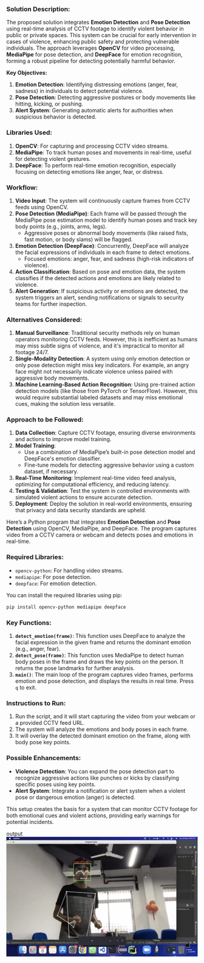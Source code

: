 ### Solution Description:

The proposed solution integrates **Emotion Detection** and **Pose Detection** using real-time analysis of CCTV footage to identify violent behavior in public or private spaces. This system can be crucial for early intervention in cases of violence, enhancing public safety and protecting vulnerable individuals. The approach leverages **OpenCV** for video processing, **MediaPipe** for pose detection, and **DeepFace** for emotion recognition, forming a robust pipeline for detecting potentially harmful behavior.

**Key Objectives:**
1. **Emotion Detection**: Identifying distressing emotions (anger, fear, sadness) in individuals to detect potential violence.
2. **Pose Detection**: Detecting aggressive postures or body movements like hitting, kicking, or pushing.
3. **Alert System**: Generating automatic alerts for authorities when suspicious behavior is detected.

### Libraries Used:
1. **OpenCV**: For capturing and processing CCTV video streams.
2. **MediaPipe**: To track human poses and movements in real-time, useful for detecting violent gestures.
3. **DeepFace**: To perform real-time emotion recognition, especially focusing on detecting emotions like anger, fear, or distress.

### Workflow:
1. **Video Input**: The system will continuously capture frames from CCTV feeds using OpenCV.
2. **Pose Detection (MediaPipe)**: Each frame will be passed through the MediaPipe pose estimation model to identify human poses and track key body points (e.g., joints, arms, legs).
    - Aggressive poses or abnormal body movements (like raised fists, fast motion, or body slams) will be flagged.
3. **Emotion Detection (DeepFace)**: Concurrently, DeepFace will analyze the facial expressions of individuals in each frame to detect emotions.
    - Focused emotions: anger, fear, and sadness (high-risk indicators of violence).
4. **Action Classification**: Based on pose and emotion data, the system classifies if the detected actions and emotions are likely related to violence.
5. **Alert Generation**: If suspicious activity or emotions are detected, the system triggers an alert, sending notifications or signals to security teams for further inspection.

### Alternatives Considered:
1. **Manual Surveillance**: Traditional security methods rely on human operators monitoring CCTV feeds. However, this is inefficient as humans may miss subtle signs of violence, and it's impractical to monitor all footage 24/7.
2. **Single-Modality Detection**: A system using only emotion detection or only pose detection might miss key indicators. For example, an angry face might not necessarily indicate violence unless paired with aggressive body movements.
3. **Machine Learning-Based Action Recognition**: Using pre-trained action detection models (like those from PyTorch or TensorFlow). However, this would require substantial labeled datasets and may miss emotional cues, making the solution less versatile.

### Approach to be Followed:
1. **Data Collection**: Capture CCTV footage, ensuring diverse environments and actions to improve model training.
2. **Model Training**: 
   - Use a combination of MediaPipe’s built-in pose detection model and DeepFace's emotion classifier.
   - Fine-tune models for detecting aggressive behavior using a custom dataset, if necessary.
3. **Real-Time Monitoring**: Implement real-time video feed analysis, optimizing for computational efficiency, and reducing latency.
4. **Testing & Validation**: Test the system in controlled environments with simulated violent actions to ensure accurate detection.
5. **Deployment**: Deploy the solution in real-world environments, ensuring that privacy and data security standards are upheld.

Here’s a Python program that integrates **Emotion Detection** and **Pose Detection** using OpenCV, MediaPipe, and DeepFace. The program captures video from a CCTV camera or webcam and detects poses and emotions in real-time.

### Required Libraries:
- `opencv-python`: For handling video streams.
- `mediapipe`: For pose detection.
- `deepface`: For emotion detection.

You can install the required libraries using pip:
```bash
pip install opencv-python mediapipe deepface
```

### Key Functions:
1. **`detect_emotion(frame)`**: This function uses DeepFace to analyze the facial expression in the given frame and returns the dominant emotion (e.g., anger, fear).
2. **`detect_pose(frame)`**: This function uses MediaPipe to detect human body poses in the frame and draws the key points on the person. It returns the pose landmarks for further analysis.
3. **`main()`**: The main loop of the program captures video frames, performs emotion and pose detection, and displays the results in real time. Press `q` to exit.

### Instructions to Run:
1. Run the script, and it will start capturing the video from your webcam or a provided CCTV feed URL.
2. The system will analyze the emotions and body poses in each frame.
3. It will overlay the detected dominant emotion on the frame, along with body pose key points.

### Possible Enhancements:
- **Violence Detection**: You can expand the pose detection part to recognize aggressive actions like punches or kicks by classifying specific poses using key points.
- **Alert System**: Integrate a notification or alert system when a violent pose or dangerous emotion (anger) is detected.

This setup creates the basis for a system that can monitor CCTV footage for both emotional cues and violent actions, providing early warnings for potential incidents.

output ![alt text](<sample outputs.png>)